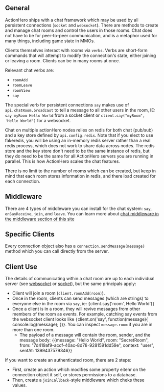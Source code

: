 ## General

ActionHero ships with a chat framework which may be used by all persistent connections (`socket` and `websocket`). There are methods to create and manage chat rooms and control the users in those rooms. Chat does not have to be for peer-to-peer communication, and is a metaphor used for many things, including game state in MMOs.

Clients themselves interact with rooms via `verbs`. Verbs are short-form commands that will attempt to modify the connection's state, either joining or leaving a room. Clients can be in many rooms at once.

Relevant chat verbs are:

*   `roomAdd`
*   `roomLeave`
*   `roomView`
*   `say`

The special verb for persistent connections `say` makes use of `api.chatRoom.broadcast` to tell a message to all other users in the room, IE: `say myRoom Hello World` from a socket client or `client.say("myRoom", 'Hello World")` for a websocket.

Chat on multiple actionHero nodes relies on redis for both chat (pub/sub) and a key store defined by `api.config.redis`. Note that if you elect to use fakeredis, you will be using an in-memory redis server rather than a real redis process, which does not work to share data across nodes. The redis store and the key store don't need to be the same instance of redis, but they do need to be the same for all ActionHero servers you are running in parallel. This is how ActionHero scales the chat features.

There is no limit to the number of rooms which can be created, but keep in mind that each room stores information in redis, and there load created for each connection.

## Middleware

There are 4 types of middleware you can install for the chat system: `say`, `onSayReceive`, `join`, and `leave`. You can learn more about [chat middleware in the middleware section of this site](/docs/core/middleware)

## Specific Clients

Every connection object also has a `connection.sendMessage(message)` method which you can call directly from the server.

## Client Use

The details of communicating within a chat room are up to each individual server (see [websocket](/docs/servers/websocket) or [socket](/docs/servers/socket)), but the same principals apply:

*   Client will join a room (`client.roomAdd(room)`).
*   Once in the room, clients can send messages (which are strings) to everyone else in the room via `say`, ie: `{`client.say('room', Hello World')`}`
*   Once a client is in a room, they will revive messages from other members of the room as events. For example, catching say events from the websocket client looks like `{`client.on('say', function(message){ console.log(message); })`}`. You can inspect `message.room` if you are in more than one room.
    *   The payload of a message will contain the room, sender, and the message body: `{`{message: "Hello World", room: "SecretRoom", from: "7d419af9-accf-40ac-8d78-9281591dd59e", context: "user", sentAt: 1399437579346}`}`

If you want to create an authenticated room, there are 2 steps:

*   First, create an action which modifies some property eitehr on the connection object it self, or stores permissions to a database.
*   Then, create a `joinCallback`-style middleware which cheks these values.